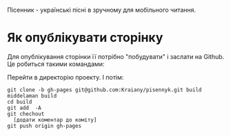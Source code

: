 Пісенник - українські пісні в зручному для мобільного читання.

# Як опублікувати сторінку

Для опублікування сторінки її потрібно "побудувати" і заслати на Github. Це робиться такими  командами:


Перейти в директорію проекту. І потім:

    git clone -b gh-pages git@github.com:Kraiany/pisennyk.git build
    middelaman build
    cd build
    git add  -A
    git chechout
      [додати коментар до коміту]
    git push origin gh-pages
